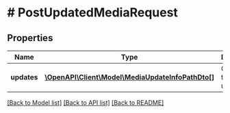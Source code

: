 # # PostUpdatedMediaRequest

## Properties

Name | Type | Description | Notes
------------ | ------------- | ------------- | -------------
**updates** | [**\OpenAPI\Client\Model\MediaUpdateInfoPathDto[]**](MediaUpdateInfoPathDto.md) | Gets or sets the list of updates. | [optional]

[[Back to Model list]](../../README.md#models) [[Back to API list]](../../README.md#endpoints) [[Back to README]](../../README.md)
